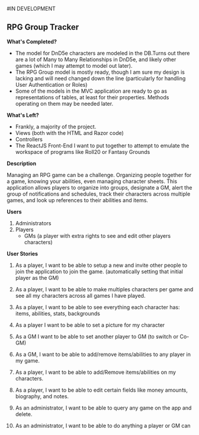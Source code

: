 #IN DEVELOPMENT 
## RPG Group Tracker

**What's Completed?**
- The model for DnD5e characters are modeled in the DB.Turns out there are  a lot of Many to Many Relationships in DnD5e, and likely other games (which I may attempt to model out later).
- The RPG Group model is mostly ready, though I am sure my design is lacking and will need changed down the line (particularly for handling User Authentication or Roles)
- Some of the models in the MVC application are ready to go as representations of tables, at least for their properties. Methods operating on them may be needed later.

**What's Left?**
- Frankly, a majority of the project.
- Views (both with the HTML and Razor code)
- Controllers
- The ReactJS Front-End  I want to put together to attempt to emulate the workspace of programs like Roll20 or Fantasy Grounds




**Description**

Managing an RPG game can be a challenge. Organizing people together for a game, knowing your abilities, even managing character sheets. This application allows players to organize into groups, designate a GM, alert the group of notifications and schedules, track their characters across multiple games, and look up references to their abilities and items.

**Users**

1. Administrators
2. Players
    - GMs (a player with extra rights to see and edit other players characters)



**User Stories**
1. As a player, I want to be able to setup a new and invite other people to join the application to join the game. (automatically setting that initial player as the GM)

2. As a player, I want to be able to make multiples characters per game and see all my characters across all games I have played.

3. As a player, I want to be able to see everything each character has: items, abilities, stats, backgrounds

4. As a player I want to be able to set a picture for my character

5. As a GM I want to be able to set another player to GM (to switch or Co-GM)

6. As a GM, I want to be able to add/remove items/abilities to any player in my game.

7. As a player, I want to be able to add/Remove items/abilities on my characters. 

8. As a player, I want to be able to edit certain fields like money amounts, biography, and notes.

9. As an administrator,  I want to be able to query any game on the app and delete.

10. As an administrator, I want to be able to do anything a player or GM can

